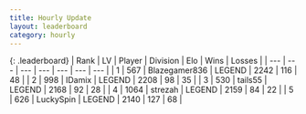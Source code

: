 ```yaml
---
title: Hourly Update
layout: leaderboard
category: hourly
---
```


{: .leaderboard}
| Rank | LV | Player | Division | Elo | Wins | Losses |
| --- | --- | --- | --- | --- | --- | --- |
| <span data-change="0">1</span> | 567 | <span title="ID: 454722">Blazegamer836</span> | LEGEND | <span data-change="20">2242</span> | <span data-change="3">116</span> | <span data-change="0">48</span> |
| <span data-change="0">2</span> | 998 | <span title="ID: 357425">IDamix</span> | LEGEND | <span data-change="7">2208</span> | <span data-change="1">98</span> | <span data-change="0">35</span> |
| <span data-change="0">3</span> | 530 | <span title="ID: 170123">tails55</span> | LEGEND | <span data-change="-14">2168</span> | <span data-change="3">92</span> | <span data-change="3">28</span> |
| <span data-change="0">4</span> | 1064 | <span title="ID: 1692">strezah</span> | LEGEND | <span data-change="0">2159</span> | <span data-change="0">84</span> | <span data-change="0">22</span> |
| <span data-change="0">5</span> | 626 | <span title="ID: 498412">LuckySpin</span> | LEGEND | <span data-change="0">2140</span> | <span data-change="0">127</span> | <span data-change="0">68</span> |